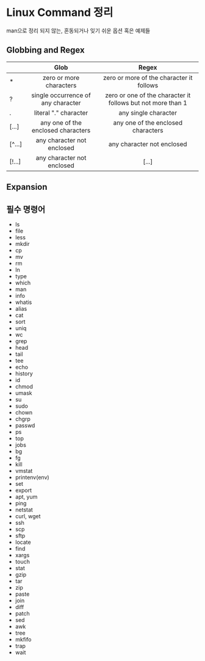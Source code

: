# Linux Command 정리

man으로 정리 되지 않는, 혼동되거나 잊기 쉬운 옵션 혹은 예제들

## Globbing and Regex

| | Glob | Regex |
|--- | :---: | :---: |
| * | zero or more characters | zero or more of the character it follows |
| ? |	single occurrence of any character | zero or one of the character it follows but not more than 1 |
| . |	literal "." character | any single character |
| [...] | any one of the enclosed characters | any one of the enclosed characters |
| [^...] | any character not enclosed | any character not enclosed |
| [!...] | any character not enclosed | [...] |

## Expansion

## 

## 필수 명령어
* ls
* file
* less
* mkdir
* cp
* mv
* rm
* ln
* type
* which
* man
* info
* whatis
* alias
* cat
* sort
* uniq
* wc
* grep
* head
* tail
* tee
* echo
* history
* id
* chmod
* umask
* su
* sudo
* chown
* chgrp
* passwd
* ps
* top
* jobs
* bg
* fg
* kill
* vmstat
* printenv(env)
* set
* export
* apt, yum
* ping
* netstat
* curl, wget
* ssh
* scp
* sftp
* locate
* find
* xargs
* touch
* stat
* gzip
* tar
* zip
* paste
* join
* diff
* patch
* sed
* awk
* tree
* mkfifo
* trap
* wait
